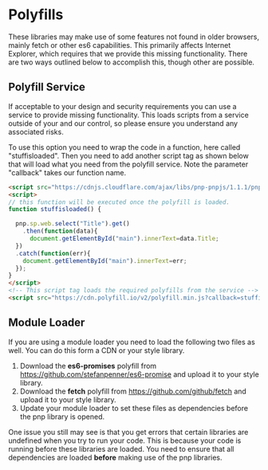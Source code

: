 # Polyfills

These libraries may make use of some features not found in older browsers, mainly fetch or other es6 capabilities. This primarily affects Internet Explorer, which
requires that we provide this missing functionality. There are two ways outlined below to accomplish this, though other are possible.

## Polyfill Service

If acceptable to your design and security requirements you can use a service to provide missing functionality. This loads scripts from a service outside of your and our
control, so please ensure you understand any associated risks.

To use this option you need to wrap the code in a function, here called "stuffisloaded". Then you need to add another script tag as shown below that will load what you need from the polyfill service. Note the parameter "callback" takes our function name.

```HTML
<script src="https://cdnjs.cloudflare.com/ajax/libs/pnp-pnpjs/1.1.1/pnpjs.es5.umd.bundle.min.js" type="text/javascript"></script>
<script>
// this function will be executed once the polyfill is loaded.
function stuffisloaded() {

  pnp.sp.web.select("Title").get()
    .then(function(data){
      document.getElementById("main").innerText=data.Title;
  })   
  .catch(function(err){  
    document.getElementById("main").innerText=err;
  });
}
</script>
<!-- This script tag loads the required polyfills from the service -->
<script src="https://cdn.polyfill.io/v2/polyfill.min.js?callback=stuffisloaded&features=es6|always|gated,fetch|always|gated"></script>
```

## Module Loader

If you are using a module loader you need to load the following two files as well. You can do this form a CDN or your style library.

1. Download the **es6-promises** polyfill from https://github.com/stefanpenner/es6-promise and upload it to your style library.
2. Download the **fetch** polyfill from https://github.com/github/fetch and upload it to your style library.
3. Update your module loader to set these files as dependencies before the pnp library is opened.

One issue you still may see is that you get errors that certain libraries are undefined when you try to run your code. This is because your code is running before
these libraries are loaded. You need to ensure that all dependencies are loaded **before** making use of the pnp libraries.
